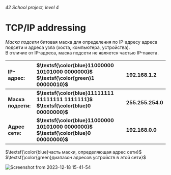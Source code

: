 _42 School project, level 4_

# TCP/IP addressing
_Маска подсети_ битовая маска для определения по IP-адресу адреса подсети и адреса узла (хоста, компьютера, устройства).  
В отличие от IP-адреса, маска подсети не является частью IP-пакета.  

| **IP-адрес:**       | **$\textsf{\color{blue}11000000 10101000 0000000}$ $\textsf{\color{green}1 00000010}$** | **192.168.1.2**    |
|:--------------------|:----------------------------------------------------------------------------------------|:-------------------|
| **Маска подсети:**  | **$\textsf{\color{blue}11111111 11111111 1111111}$ $\textsf{\color{blue}0 00000000}$**  | **255.255.254.0**  |
| **Адрес сети:**     | **$\textsf{\color{blue}11000000 10101000 0000000}$ $\textsf{\color{blue}0 00000000}$**  | **192.168.0.0**    |

$\textsf{\color{blue}часть маски, определяющая адрес сети}$  
$\textsf{\color{green}диапазон адресов устройств в этой сети}$  

![Screenshot from 2023-12-18 15-41-54](https://github.com/akostrik/net_practice/assets/22834202/429cb593-9681-44fd-bed8-f5629d8e2100)
